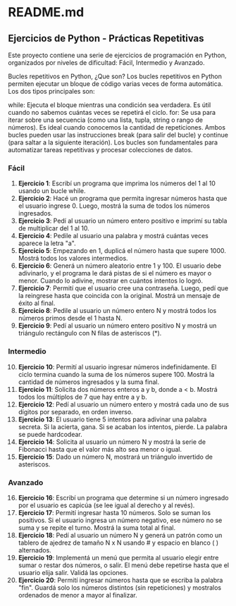 # README.md

## Ejercicios de Python - Prácticas Repetitivas

Este proyecto contiene una serie de ejercicios de programación en Python, organizados por niveles de dificultad: Fácil, Intermedio y Avanzado.

Bucles repetitivos en Python, ¿Que son?
Los bucles repetitivos en Python permiten ejecutar un bloque de código varias veces de forma automática. Los dos tipos principales son:

while: Ejecuta el bloque mientras una condición sea verdadera. Es útil cuando no sabemos cuántas veces se repetirá el ciclo.
for: Se usa para iterar sobre una secuencia (como una lista, tupla, string o rango de números). Es ideal cuando conocemos la cantidad de repeticiones.
Ambos bucles pueden usar las instrucciones break (para salir del bucle) y continue (para saltar a la siguiente iteración). Los bucles son fundamentales para automatizar tareas repetitivas y procesar colecciones de datos.

### Fácil
1. **Ejercicio 1**: Escribí un programa que imprima los números del 1 al 10 usando un bucle while.
2. **Ejercicio 2**: Hacé un programa que permita ingresar números hasta que el usuario ingrese 0. Luego, mostrá la suma de todos los números ingresados.
3. **Ejercicio 3**: Pedí al usuario un número entero positivo e imprimí su tabla de multiplicar del 1 al 10.
4. **Ejercicio 4**: Pedile al usuario una palabra y mostrá cuántas veces aparece la letra "a".
5. **Ejercicio 5**: Empezando en 1, duplicá el número hasta que supere 1000. Mostrá todos los valores intermedios.
6. **Ejercicio 6**: Generá un número aleatorio entre 1 y 100. El usuario debe adivinarlo, y el programa le dará pistas de si el número es mayor o menor. Cuando lo adivine, mostrar en cuántos intentos lo logró.
7. **Ejercicio 7**: Permití que el usuario cree una contraseña. Luego, pedí que la reingrese hasta que coincida con la original. Mostrá un mensaje de éxito al final.
8. **Ejercicio 8**: Pedile al usuario un número entero N y mostrá todos los números primos desde el 1 hasta N.
9. **Ejercicio 9**: Pedí al usuario un número entero positivo N y mostrá un triángulo rectángulo con N filas de asteriscos (*).

### Intermedio
10. **Ejercicio 10**: Permití al usuario ingresar números indefinidamente. El ciclo termina cuando la suma de los números supere 100. Mostrá la cantidad de números ingresados y la suma final.
11. **Ejercicio 11**: Solicita dos números enteros a y b, donde a < b. Mostrá todos los múltiplos de 7 que hay entre a y b.
12. **Ejercicio 12**: Pedí al usuario un número entero y mostrá cada uno de sus dígitos por separado, en orden inverso.
13. **Ejercicio 13**: El usuario tiene 5 intentos para adivinar una palabra secreta. Si la acierta, gana. Si se acaban los intentos, pierde. La palabra se puede hardcodear.
14. **Ejercicio 14**: Solicita al usuario un número N y mostrá la serie de Fibonacci hasta que el valor más alto sea menor o igual.
15. **Ejercicio 15**: Dado un número N, mostrará un triángulo invertido de asteriscos.

### Avanzado
16. **Ejercicio 16**: Escribí un programa que determine si un número ingresado por el usuario es capicúa (se lee igual al derecho y al revés).
17. **Ejercicio 17**: Permití ingresar hasta 10 números. Solo se suman los positivos. Si el usuario ingresa un número negativo, ese número no se suma y se repite el turno. Mostrá la suma total al final.
18. **Ejercicio 18**: Pedí al usuario un número N y generá un patrón como un tablero de ajedrez de tamaño N x N usando # y espacio en blanco ( ) alternados.
19. **Ejercicio 19**: Implementá un menú que permita al usuario elegir entre sumar o restar dos números, o salir. El menú debe repetirse hasta que el usuario elija salir. Validá las opciones.
20. **Ejercicio 20**: Permití ingresar números hasta que se escriba la palabra "fin". Guardá solo los números distintos (sin repeticiones) y mostralos ordenados de menor a mayor al finalizar.